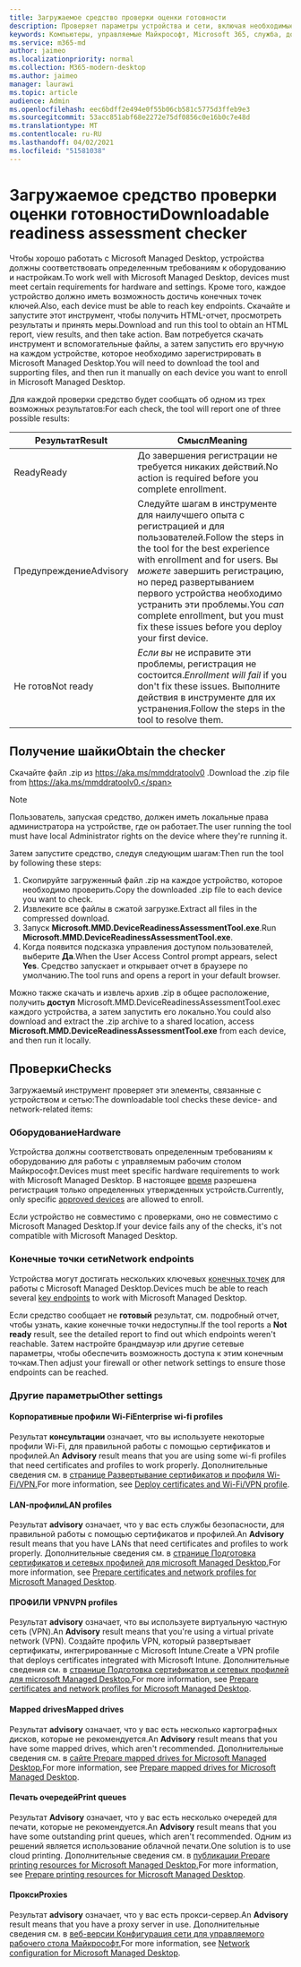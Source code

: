 ```yaml
---
title: Загружаемое средство проверки оценки готовности
description: Проверяет параметры устройства и сети, включая необходимые конечные точки
keywords: Компьютеры, управляемые Майкрософт, Microsoft 365, служба, документация
ms.service: m365-md
author: jaimeo
ms.localizationpriority: normal
ms.collection: M365-modern-desktop
ms.author: jaimeo
manager: laurawi
ms.topic: article
audience: Admin
ms.openlocfilehash: eec6bdff2e494e0f55b06cb581c5775d3ffeb9e3
ms.sourcegitcommit: 53acc851abf68e2272e75df0856c0e16b0c7e48d
ms.translationtype: MT
ms.contentlocale: ru-RU
ms.lasthandoff: 04/02/2021
ms.locfileid: "51581038"
---
```

# <a name="downloadable-readiness-assessment-checker"></a><span data-ttu-id="a7066-104">Загружаемое средство проверки оценки готовности</span><span class="sxs-lookup"><span data-stu-id="a7066-104">Downloadable readiness assessment checker</span></span>

<span data-ttu-id="a7066-105">Чтобы хорошо работать с Microsoft Managed Desktop, устройства должны соответствовать определенным требованиям к оборудованию и настройкам.</span><span class="sxs-lookup"><span data-stu-id="a7066-105">To work well with Microsoft Managed Desktop, devices must meet certain requirements for hardware and settings.</span></span> <span data-ttu-id="a7066-106">Кроме того, каждое устройство должно иметь возможность достичь конечных точек ключей.</span><span class="sxs-lookup"><span data-stu-id="a7066-106">Also, each device must be able to reach key endpoints.</span></span> <span data-ttu-id="a7066-107">Скачайте и запустите этот инструмент, чтобы получить HTML-отчет, просмотреть результаты и принять меры.</span><span class="sxs-lookup"><span data-stu-id="a7066-107">Download and run this tool to obtain an HTML report, view results, and then take action.</span></span> <span data-ttu-id="a7066-108">Вам потребуется скачать инструмент и вспомогательные файлы, а затем запустить его вручную на каждом устройстве, которое необходимо зарегистрировать в Microsoft Managed Desktop.</span><span class="sxs-lookup"><span data-stu-id="a7066-108">You will need to download the tool and supporting files, and then run it manually on each device you want to enroll in Microsoft Managed Desktop.</span></span>

<span data-ttu-id="a7066-109">Для каждой проверки средство будет сообщать об одном из трех возможных результатов:</span><span class="sxs-lookup"><span data-stu-id="a7066-109">For each check, the tool will report one of three possible results:</span></span>


|<span data-ttu-id="a7066-110">Результат</span><span class="sxs-lookup"><span data-stu-id="a7066-110">Result</span></span>  |<span data-ttu-id="a7066-111">Смысл</span><span class="sxs-lookup"><span data-stu-id="a7066-111">Meaning</span></span>  |
|---------|---------|
|<span data-ttu-id="a7066-112">Ready</span><span class="sxs-lookup"><span data-stu-id="a7066-112">Ready</span></span>     | <span data-ttu-id="a7066-113">До завершения регистрации не требуется никаких действий.</span><span class="sxs-lookup"><span data-stu-id="a7066-113">No action is required before you complete enrollment.</span></span>        |
|<span data-ttu-id="a7066-114">Предупреждение</span><span class="sxs-lookup"><span data-stu-id="a7066-114">Advisory</span></span>    | <span data-ttu-id="a7066-115">Следуйте шагам в инструменте для наилучшего опыта с регистрацией и для пользователей.</span><span class="sxs-lookup"><span data-stu-id="a7066-115">Follow the steps in the tool for the best experience with enrollment and for users.</span></span> <span data-ttu-id="a7066-116">Вы *можете* завершить регистрацию, но перед развертыванием первого устройства необходимо устранить эти проблемы.</span><span class="sxs-lookup"><span data-stu-id="a7066-116">You *can* complete enrollment, but you must fix these issues before you deploy your first device.</span></span>        |
|<span data-ttu-id="a7066-117">Не готов</span><span class="sxs-lookup"><span data-stu-id="a7066-117">Not ready</span></span> | <span data-ttu-id="a7066-118">*Если вы* не исправите эти проблемы, регистрация не состоится.</span><span class="sxs-lookup"><span data-stu-id="a7066-118">*Enrollment will fail* if you don't fix these issues.</span></span> <span data-ttu-id="a7066-119">Выполните действия в инструменте для их устранения.</span><span class="sxs-lookup"><span data-stu-id="a7066-119">Follow the steps in the tool to resolve them.</span></span>        |

## <a name="obtain-the-checker"></a><span data-ttu-id="a7066-120">Получение шайки</span><span class="sxs-lookup"><span data-stu-id="a7066-120">Obtain the checker</span></span>

<span data-ttu-id="a7066-121">Скачайте файл .zip из https://aka.ms/mmddratoolv0 .</span><span class="sxs-lookup"><span data-stu-id="a7066-121">Download the .zip file from https://aka.ms/mmddratoolv0.</span></span>

> [!NOTE]
> <span data-ttu-id="a7066-122">Пользователь, запуская средство, должен иметь локальные права администратора на устройстве, где он работает.</span><span class="sxs-lookup"><span data-stu-id="a7066-122">The user running the tool must have local Administrator rights on the device where they're running it.</span></span>

 <span data-ttu-id="a7066-123">Затем запустите средство, следуя следующим шагам:</span><span class="sxs-lookup"><span data-stu-id="a7066-123">Then run the tool by following these steps:</span></span>

1. <span data-ttu-id="a7066-124">Скопируйте загруженный файл .zip на каждое устройство, которое необходимо проверить.</span><span class="sxs-lookup"><span data-stu-id="a7066-124">Copy the downloaded .zip file to each device you want to check.</span></span>
2. <span data-ttu-id="a7066-125">Извлеките все файлы в сжатой загрузке.</span><span class="sxs-lookup"><span data-stu-id="a7066-125">Extract all files in the compressed download.</span></span>
3. <span data-ttu-id="a7066-126">Запуск **Microsoft.MMD.DeviceReadinessAssessmentTool.exe**.</span><span class="sxs-lookup"><span data-stu-id="a7066-126">Run **Microsoft.MMD.DeviceReadinessAssessmentTool.exe**.</span></span>
4. <span data-ttu-id="a7066-127">Когда появится подсказка управления доступом пользователей, выберите **Да**.</span><span class="sxs-lookup"><span data-stu-id="a7066-127">When the User Access Control prompt appears, select **Yes**.</span></span> <span data-ttu-id="a7066-128">Средство запускает и открывает отчет в браузере по умолчанию.</span><span class="sxs-lookup"><span data-stu-id="a7066-128">The tool runs and opens a report in your default browser.</span></span>

<span data-ttu-id="a7066-129">Можно также скачать и извлечь архив .zip в общее расположение, получить **доступ** Microsoft.MMD.DeviceReadinessAssessmentTool.exeс каждого устройства, а затем запустить его локально.</span><span class="sxs-lookup"><span data-stu-id="a7066-129">You could also download and extract the .zip archive to a shared location, access **Microsoft.MMD.DeviceReadinessAssessmentTool.exe** from each device, and then run it locally.</span></span>


## <a name="checks"></a><span data-ttu-id="a7066-130">Проверки</span><span class="sxs-lookup"><span data-stu-id="a7066-130">Checks</span></span>

<span data-ttu-id="a7066-131">Загружаемый инструмент проверяет эти элементы, связанные с устройством и сетью:</span><span class="sxs-lookup"><span data-stu-id="a7066-131">The downloadable tool checks these device- and network-related items:</span></span>

### <a name="hardware"></a><span data-ttu-id="a7066-132">Оборудование</span><span class="sxs-lookup"><span data-stu-id="a7066-132">Hardware</span></span>

<span data-ttu-id="a7066-133">Устройства должны соответствовать определенным требованиям к оборудованию для работы с управляемым рабочим столом Майкрософт.</span><span class="sxs-lookup"><span data-stu-id="a7066-133">Devices must meet specific hardware requirements to work with Microsoft Managed Desktop.</span></span> <span data-ttu-id="a7066-134">В настоящее [время](../service-description/device-list.md) разрешена регистрация только определенных утвержденных устройств.</span><span class="sxs-lookup"><span data-stu-id="a7066-134">Currently, only specific [approved devices](../service-description/device-list.md) are allowed to enroll.</span></span> 

<span data-ttu-id="a7066-135">Если устройство не совместимо с проверками, оно не совместимо с Microsoft Managed Desktop.</span><span class="sxs-lookup"><span data-stu-id="a7066-135">If your device fails any of the checks, it's not compatible with Microsoft Managed Desktop.</span></span>

### <a name="network-endpoints"></a><span data-ttu-id="a7066-136">Конечные точки сети</span><span class="sxs-lookup"><span data-stu-id="a7066-136">Network endpoints</span></span>

<span data-ttu-id="a7066-137">Устройства могут достигать нескольких ключевых [конечных точек](network.md) для работы с Microsoft Managed Desktop.</span><span class="sxs-lookup"><span data-stu-id="a7066-137">Devices much be able to reach several [key endpoints](network.md) to work with Microsoft Managed Desktop.</span></span>

<span data-ttu-id="a7066-138">Если средство сообщает не **готовый** результат, см. подробный отчет, чтобы узнать, какие конечные точки недоступны.</span><span class="sxs-lookup"><span data-stu-id="a7066-138">If the tool reports a **Not ready** result, see the detailed report to find out which endpoints weren't reachable.</span></span> <span data-ttu-id="a7066-139">Затем настройте брандмауэр или другие сетевые параметры, чтобы обеспечить возможность доступа к этим конечным точкам.</span><span class="sxs-lookup"><span data-stu-id="a7066-139">Then adjust your firewall or other network settings to ensure those endpoints can be reached.</span></span>

### <a name="other-settings"></a><span data-ttu-id="a7066-140">Другие параметры</span><span class="sxs-lookup"><span data-stu-id="a7066-140">Other settings</span></span>

#### <a name="enterprise-wi-fi-profiles"></a><span data-ttu-id="a7066-141">Корпоративные профили Wi-Fi</span><span class="sxs-lookup"><span data-stu-id="a7066-141">Enterprise wi-fi profiles</span></span>

<span data-ttu-id="a7066-142">Результат **консультации** означает, что вы используете некоторые профили Wi-Fi, для правильной работы с помощью сертификатов и профилей.</span><span class="sxs-lookup"><span data-stu-id="a7066-142">An **Advisory** result means that you are using some wi-fi profiles that need certificates and profiles to work properly.</span></span> <span data-ttu-id="a7066-143">Дополнительные сведения см. в [странице Развертывание сертификатов и профиля Wi-Fi/VPN.](certs-wifi-lan.md#deploy-certificates-and-wi-fivpn-profile)</span><span class="sxs-lookup"><span data-stu-id="a7066-143">For more information, see [Deploy certificates and Wi-Fi/VPN profile](certs-wifi-lan.md#deploy-certificates-and-wi-fivpn-profile).</span></span>

#### <a name="lan-profiles"></a><span data-ttu-id="a7066-144">LAN-профили</span><span class="sxs-lookup"><span data-stu-id="a7066-144">LAN profiles</span></span>

<span data-ttu-id="a7066-145">Результат **advisory** означает, что у вас есть службы безопасности, для правильной работы с помощью сертификатов и профилей.</span><span class="sxs-lookup"><span data-stu-id="a7066-145">An **Advisory** result means that you have LANs that need certificates and profiles to work properly.</span></span> <span data-ttu-id="a7066-146">Дополнительные сведения см. в [странице Подготовка сертификатов и сетевых профилей для microsoft Managed Desktop.](certs-wifi-lan.md)</span><span class="sxs-lookup"><span data-stu-id="a7066-146">For more information, see [Prepare certificates and network profiles for Microsoft Managed Desktop](certs-wifi-lan.md).</span></span>

#### <a name="vpn-profiles"></a><span data-ttu-id="a7066-147">ПРОФИЛИ VPN</span><span class="sxs-lookup"><span data-stu-id="a7066-147">VPN profiles</span></span>

<span data-ttu-id="a7066-148">Результат **advisory** означает, что вы используете виртуальную частную сеть (VPN).</span><span class="sxs-lookup"><span data-stu-id="a7066-148">An **Advisory** result means that you're using a virtual private network (VPN).</span></span> <span data-ttu-id="a7066-149">Создайте профиль VPN, который развертывает сертификаты, интегрированные с Microsoft Intune.</span><span class="sxs-lookup"><span data-stu-id="a7066-149">Create a VPN profile that deploys certificates integrated with Microsoft Intune.</span></span> <span data-ttu-id="a7066-150">Дополнительные сведения см. в [странице Подготовка сертификатов и сетевых профилей для microsoft Managed Desktop.](certs-wifi-lan.md)</span><span class="sxs-lookup"><span data-stu-id="a7066-150">For more information, see [Prepare certificates and network profiles for Microsoft Managed Desktop](certs-wifi-lan.md).</span></span>

#### <a name="mapped-drives"></a><span data-ttu-id="a7066-151">Mapped drives</span><span class="sxs-lookup"><span data-stu-id="a7066-151">Mapped drives</span></span>

<span data-ttu-id="a7066-152">Результат **advisory** означает, что у вас есть несколько картографных дисков, которые не рекомендуется.</span><span class="sxs-lookup"><span data-stu-id="a7066-152">An **Advisory** result means that you have some mapped drives, which aren't recommended.</span></span> <span data-ttu-id="a7066-153">Дополнительные сведения см. в [сайте Prepare mapped drives for Microsoft Managed Desktop.](mapped-drives.md)</span><span class="sxs-lookup"><span data-stu-id="a7066-153">For more information, see [Prepare mapped drives for Microsoft Managed Desktop](mapped-drives.md).</span></span>

#### <a name="print-queues"></a><span data-ttu-id="a7066-154">Печать очередей</span><span class="sxs-lookup"><span data-stu-id="a7066-154">Print queues</span></span>

<span data-ttu-id="a7066-155">Результат **Advisory** означает, что у вас есть несколько очередей для печати, которые не рекомендуется.</span><span class="sxs-lookup"><span data-stu-id="a7066-155">An **Advisory** result means that you have some outstanding print queues, which aren't recommended.</span></span> <span data-ttu-id="a7066-156">Одним из решений является использование облачной печати.</span><span class="sxs-lookup"><span data-stu-id="a7066-156">One solution is to use cloud printing.</span></span> <span data-ttu-id="a7066-157">Дополнительные сведения см. в [публикации Prepare printing resources for Microsoft Managed Desktop.](printing.md)</span><span class="sxs-lookup"><span data-stu-id="a7066-157">For more information, see [Prepare printing resources for Microsoft Managed Desktop](printing.md).</span></span>

#### <a name="proxies"></a><span data-ttu-id="a7066-158">Прокси</span><span class="sxs-lookup"><span data-stu-id="a7066-158">Proxies</span></span>

<span data-ttu-id="a7066-159">Результат **advisory** означает, что у вас есть прокси-сервер.</span><span class="sxs-lookup"><span data-stu-id="a7066-159">An **Advisory** result means that you have a proxy server in use.</span></span> <span data-ttu-id="a7066-160">Дополнительные сведения см. в [веб-версии Конфигурация сети для управляемого рабочего стола Майкрософт.](network.md)</span><span class="sxs-lookup"><span data-stu-id="a7066-160">For more information, see [Network configuration for Microsoft Managed Desktop](network.md).</span></span>

